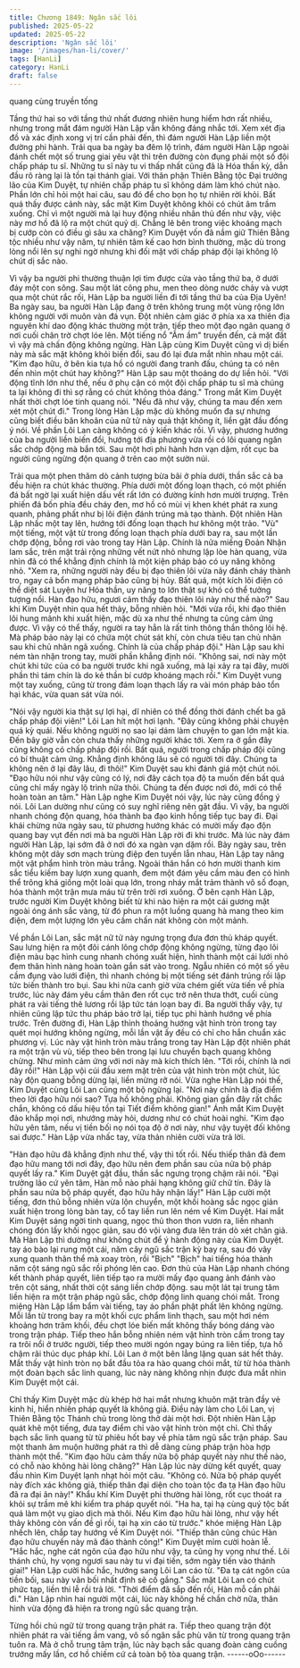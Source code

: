 ```yaml
---
title: Chương 1849: Ngân sắc lôi
published: 2025-05-22
updated: 2025-05-22
description: 'Ngân sắc lôi'
image: '/images/han-li/cover/'
tags: [HanLi]
category: HanLi
draft: false
---
```


quang cùng truyền tống

Tầng thứ hai so với tầng thứ nhất đương nhiên hung hiểm hơn rất
nhiều, nhưng trong mắt đám người Hàn Lập vẫn không đáng
nhắc tới.
Xem xét địa đồ và xác định xong vị trí cần phải đến, thì đám
người Hàn Lập liền một đường phi hành.
Trải qua ba ngày ba đêm lộ trình, đám người Hàn Lập ngoài đánh
chết một số trung giai yêu vật thì trên đường còn đụng phải một
số đội chấp pháp tu sĩ.
Những tu sĩ này tu vi thấp nhất cũng đã là Hóa thần kỳ, dẫn đầu
rõ ràng lại là tồn tại thánh giai.
Với thân phận Thiên Bằng tộc Đại trưởng lão của Kim Duyệt, tự
nhiên chấp pháp tu sĩ không dám làm khó chút nào. Phần lớn chỉ
hỏi một hai câu, sau đó để cho bọn họ tự nhiên rời khỏi.
Bất quá thấy được cảnh này, sắc mặt Kim Duyệt không khỏi có
chút âm trầm xuống.
Chỉ vì một người mà lại huy động nhiều nhân thủ đến như vậy,
việc này mơ hồ đã lộ ra một chút quỷ dị.
Chẳng lẽ bên trong việc khoáng mạch bị cướp còn có điều gì sâu
xa chăng?
Kim Duyệt vốn đã nắm giữ Thiên Bằng tộc nhiều như vậy năm, tự
nhiên tâm kế cao hơn bình thường, mặc dù trong lòng nổi lên sự
nghi ngờ nhưng khi đối mặt với chấp pháp đội lại không lộ chút dị
sắc nào.

Vì vậy ba người phi thường thuận lợi tìm được cửa vào tầng thứ
ba, ở dưới đáy một con sông.
Sau một lát công phu, men theo dòng nước chảy và vượt qua một
chút rắc rối, Hàn Lập ba người liền đi tới tầng thứ ba của Địa
Uyên!
Ba ngày sau, ba người Hàn Lập đang ở trên không trung một
vùng rộng lớn không người với muôn vàn đá vụn. Đột nhiên cảm
giác ở phía xa xa thiên địa nguyên khí dao động khác thường một
trận, tiếp theo một đạo ngân quang ở nơi cuối chân trờ chợt lóe
lên.
Một tiếng nổ "Ầm ầm" truyền đến, cả mặt đất vì vậy mà chấn
động không ngừng.
Hàn Lập cùng Kim Duyệt cũng vì dị biến này mà sắc mặt không
khỏi biến đổi, sau đó lại đưa mắt nhìn nhau một cái.
"Kim đạo hữu, ở bên kia tựa hồ có người đang tranh đấu, chúng
ta có nên đến nhìn một chút hay không?" Hàn Lập sau một
thoáng do dự liền hỏi.
"Với động tĩnh lớn như thế, nếu ở phụ cận có một đội chấp pháp
tu sĩ mà chúng ta lại không đi thì sợ rằng có chút không thỏa
đáng." Trong mắt Kim Duyệt nhất thời chợt lóe tinh quang nói.
"Nếu đã như vậy, chúng ta mau đến xem xét một chút đi." Trong
lòng Hàn Lập mặc dù không muốn đa sự nhưng cũng biết điều
băn khoăn của nữ tử này quả thật không ít, liền gật đầu đồng ý
nói.
Về phần Lôi Lan càng không có ý kiến khác rồi.
Vì vậy, phương hướng của ba người liền biến đổi, hướng tới địa
phương vừa rồi có lôi quang ngân sắc chớp động mà bắn tới.
Sau một hơi phi hành hơn vạn dặm, rốt cục ba người cũng ngừng
độn quang ở trên cao một sườn núi.

Trải qua một phen thăm dò cảnh tượng bừa bãi ở phía dưới, thần
sắc cả ba đều hiện ra chút khác thường.
Phía dưới một đống loạn thạch, có một phiến đá bất ngờ lại xuất
hiện dấu vết rất lớn có đường kính hơn mười trượng.
Trên phiến đá bốn phía đều cháy đen, mơ hồ có mùi vị khen khét
phát ra xung quanh, phảng phất như bị lôi điện đánh trúng mà tạo
thành.
Đột nhiên Hàn Lập nhấc một tay lên, hướng tới đống loạn thạch
hư không một trảo.
"Vù" một tiếng, một vật từ trong đống loạn thạch phía dưới bay ra,
sau một lần chớp động, bỗng rơi vào trong tay Hàn Lập.
Chính là nửa miếng Đoản Nhận lam sắc, trên mặt trải rộng những
vết nứt nhỏ nhưng lập lòe hàn quang, vừa nhìn đã có thể khẳng
định chính là một kiện pháp bảo có uy năng không nhỏ.
"Xem ra, những người này đều bị đạo thiên lôi vừa nãy đánh cháy
thành tro, ngay cả bổn mạng pháp bảo cũng bị hủy. Bất quá, một
kích lôi điện có thể diệt sát Luyện hư Hóa thần, uy năng to lớn
thật sự khó có thể tưởng tượng nổi. Hàn đạo hữu, ngươi cảm thấy
đạo thiên lôi này như thế nào?" Sau khi Kim Duyệt nhìn qua hết
thảy, bỗng nhiên hỏi.
"Mới vừa rồi, khi đạo thiên lôi hung mãnh khi xuất hiện, mặc dù xa
như thế nhưng ta cũng cảm ứng được. Vì vậy có thể thấy, người
ra tay hẳn là rất tinh thông thần thông lôi hệ. Mà pháp bảo này lại
có chứa một chút sát khí, còn chưa tiêu tan chủ nhân sau khi chủ
nhân ngã xuống. Chính là của chấp pháp đội." Hàn Lập sau khi
ném tàn nhận trong tay, mười phần khẳng định nói.
"Không sai, nơi này một chút khi tức của có ba người trước khi
ngã xuống, mà lại xảy ra tại đây, mười phần thì tám chín là do kẻ
thần bí cướp khoáng mạch rồi." Kim Duyệt vung một tay xuống,
cũng từ trong đám loạn thạch lấy ra vài món pháp bảo tổn hại
khác, vừa quan sát vừa nói.

"Nói vậy người kia thật sự lợi hại, dĩ nhiên có thể đồng thời đánh
chết ba gã chấp pháp đội viên!" Lôi Lan hít một hơi lạnh.
"Đây cũng không phải chuyện quá kỳ quái. Nếu không người nọ
sao lại dám làm chuyện to gan lớn mật kia. Đến bây giờ vẫn còn
chưa thấy những người khác tới. Xem ra ở gần đây cũng không
có chấp pháp đội rồi. Bất quá, người trong chấp pháp đội cũng có
bí thuật cảm ứng. Khẳng định không lâu sẽ có người tới đây.
Chúng ta không nên ở lại đây lâu, đi thôi!" Kim Duyệt sau khi đánh
giá một chút nói.
"Đạo hữu nói như vậy cũng có lý, nơi đây cách tọa độ ta muốn
đến bất quá cũng chỉ mấy ngày lộ trình nữa thôi. Chúng ta đến
được nơi đó, mới có thể hoàn toàn an tâm." Hàn Lập nghe Kim
Duyệt nói vậy, lúc này cũng đồng ý nói.
Lôi Lan dường như cũng có suy nghĩ riêng nên gật đầu.
Vì vậy, ba người nhanh chóng độn quang, hóa thành ba đạo kinh
hồng tiếp tục bay đi.
Đại khái chừng nửa ngày sau, từ phương hướng khác có mười
mấy đạo độn quang bay vụt đến nơi mà ba người Hàn Lập rời đi
khi trước.
Mà lúc này đám người Hàn Lập, lại sớm đã ở nơi đó xa ngàn vạn
dặm rồi.
Bảy ngày sau, trên không một dãy sơn mạch trùng điệp đen tuyền
lẫn nhau, Hàn Lập tay nâng một vật phẩm hình tròn màu trắng.
Ngoài thân hắn có hơn mười thanh kim sắc tiểu kiếm bay lượn
xung quanh, đem một đám yêu cầm màu đen có hình thể trông
khá giống một loài quạ lớn, trong nháy mắt trảm thành vô số
đoạn, hóa thành một trận mưa máu từ trên trời rơi xuống.
Ở bên cạnh Hàn Lập, trước người Kim Duyệt không biết từ khi
nào hiện ra một cái gương mặt ngoài óng ánh sắc vàng, từ đó
phun ra một luồng quang hà mang theo kim điện, đem một lượng
lớn yêu cầm chấn nát không còn một mảnh.

Về phần Lôi Lan, sắc mặt nữ tử này ngưng trọng đưa đơn thủ
kháp quyết. Sau lưng hiện ra một đôi cánh lông chớp động không
ngừng, từng đạo lôi điện màu bạc hình cung nhanh chóng xuất
hiện, hình thành một cái lưới nhỏ đem thân hình nàng hoàn toàn
gắn sát vào trong.
Ngẫu nhiên có một số yêu cầm đụng vào lưới điện, thì nhanh
chóng bị một tiếng sét đánh trúng rồi lập tức biến thành tro bụi.
Sau khi nửa canh giờ vừa chém giết vừa tiến về phía trước, lúc
này đám yêu cầm thân đen rốt cục trở nên thưa thớt, cuối cùng
phát ra vài tiếng thê lương rồi lập tức tán loạn bay đi.
Ba người thấy vậy, tự nhiên cũng lập tức thu pháp bảo trở lại, tiếp
tục phi hành hướng về phía trước.
Trên đường đi, Hàn Lập thỉnh thoảng hướng vật hình tròn trong
tay quét mọi hướng không ngừng, mỗi lần vật ấy đều có chỉ cho
hắn chuẩn xác phương vị.
Lúc này vật hình tròn màu trắng trong tay Hàn Lập đột nhiên phát
ra một trận vù vù, tiếp theo bên trong lại lưu chuyển bạch quang
không chừng. Như mình cảm ứng với nơi này mà kích thích lên.
"Tới rồi, chính là nơi đây rồi!" Hàn Lập vội cúi đầu xem mặt trên
của vật hình tròn một chút, lúc này độn quang bỗng dừng lại, liền
mừng rỡ nói.
Vừa nghe Hàn Lập nói thế, Kim Duyệt cùng Lôi Lan cũng một bộ
ngừng lại.
"Nơi này chính là địa điểm theo lời đạo hữu nói sao? Tựa hồ
không phải. Không gian gần đây rất chắc chắn, không có dấu hiệu
tồn tại Tiết điểm không gian!" Ánh mắt Kim Duyệt đảo khắp mọi
nơi, nhướng mày hỏi, dương như có chút hoài nghi.
"Kim đạo hữu yên tâm, nếu vị tiền bối nọ nói tọa độ ở nơi này, như
vậy tuyệt đối không sai được." Hàn Lập vừa nhấc tay, vừa thản
nhiên cười vừa trả lời.

"Hàn đạo hữu đã khẳng định như thế, vậy thì tốt rồi. Nếu thiếp
thân đã đem đạo hữu mang tới nơi đây, đạo hữu nên đem phần
sau của nửa bộ pháp quyết lấy ra." Kim Duyệt gật đầu, thần sắc
ngưng trọng chậm rãi nói.
"Đại trưởng lão cứ yên tâm, Hàn mỗ nào phải hạng không giữ chữ
tín. Đây là phần sau nửa bộ pháp quyết, đạo hữu hãy nhận lấy!"
Hàn Lập cười một tiếng, đơn thủ bỗng nhiên vừa lộn chuyển, một
khối hoàng sắc ngọc giản xuất hiện trong lòng bàn tay, cổ tay liền
run lên ném về Kim Duyệt.
Hai mắt Kim Duyệt sáng ngời tinh quang, ngọc thủ thon thon
vươn ra, liền nhanh chóng đón lấy khối ngọc giản, sau đó vội
vàng đưa lên trán dò xét chân giả.
Mà Hàn Lập thì dường như không chút để ý hành động này của
Kim Duyệt. tay áo bào lại rung một cái, năm cây ngũ sắc trận kỳ
bay ra, sau đó vây xung quanh thân thể mà xoay tròn, rồi "Bịch"
"Bịch" hai tiếng hóa thành năm cột sáng ngũ sắc rồi phóng lên
cao.
Đơn thủ của Hàn Lập nhanh chóng kết thành pháp quyết, liên tiếp
tạo ra mười mấy đạo quang ảnh đánh vào trên cột sáng, nhất thời
cột sáng liền chớp động. sau một lát tại trung tâm liền hiện ra một
trận pháp ngũ sắc, chớp động linh quang chói mắt.
Trong miệng Hàn Lập lẩm bẩm vài tiếng, tay áo phần phật phất
lên không ngừng. Mỗi lần từ trong bay ra một khối cực phẩm linh
thạch, sau một hơi ném khoảng hơn trăm khối, đều chợt lóe biến
mất không thấy bóng dáng vào trong trận pháp.
Tiếp theo hắn bỗng nhiên ném vật hình tròn cầm trong tay ra trôi
nổi ở trước người, tiếp theo mười ngón ngay búng ra liên tiếp, tựa
hồ chậm rãi thúc dục pháp khí.
Lôi Lan ở một bên lẳng lặng quan sát hết thảy. Mắt thấy vật hình
tròn nọ bắt đầu tỏa ra hào quang chói mắt, từ từ hóa thành một
đoàn bạch sắc linh quang, lúc này nàng không nhịn được đưa
mắt nhìn Kim Duyệt một cái.

Chỉ thấy Kim Duyệt mặc dù khép hờ hai mắt nhưng khuôn mặt
tràn đầy vẻ kinh hỉ, hiển nhiên pháp quyết là không giả.
Điều này làm cho Lôi Lan, vị Thiên Bằng tộc Thánh chủ trong lòng
thở dài một hơi.
Đột nhiên Hàn Lập quát khẽ một tiếng, đưa tay điểm chỉ vào vật
hình tròn một chỉ. Chỉ thấy bạch sắc linh quang từ từ phiêu hốt
bay về phía tâm ngũ sắc trận pháp. Sau một thanh âm muộn
hưởng phát ra thì dễ dàng cùng pháp trận hòa hợp thành một thể.
"Kim đạo hữu cảm thấy nửa bộ pháp quyết này như thế nào, có
chỗ nào không hài lòng chăng?" Hàn Lập lúc này dừng kết quyết,
quay đầu nhìn Kim Duyệt lạnh nhạt hỏi một câu.
"Không có. Nửa bộ pháp quyết này đích xác không giả, thiếp thân
đại diện cho toàn tộc đa tạ Hàn đạo hữu đã ra đại ân này!" Khẩu
khí Kim Duyệt phi thường hài lòng, rốt cục thoát ra khỏi sự trầm
mê khi kiểm tra pháp quyết nói.
"Ha ha, tại hạ cùng quý tộc bất quá làm một vụ giao dịch mà thôi.
Nếu Kim đạo hữu hài lòng, như vậy hết thảy không còn vấn đề gì
rồi, tại hạ xin cáo từ trước." khóe miệng Hàn Lập nhếch lên, chắp
tay hướng về Kim Duyệt nói.
"Thiếp thân cũng chúc Hàn đạo hữu chuyến này mã đáo thành
công!" Kim Duyệt mỉm cười hoàn lễ.
"Hắc hắc, nghe cát ngôn của đạo hữu như vậy, ta cũng hy vọng
như thế. Lôi thánh chủ, hy vọng ngươi sau này tu vi đại tiến, sớm
ngày tiến vào thánh giai!" Hàn Lập cười hắc hắc, hướng sang Lôi
Lan cáo từ.
"Đa tạ cát ngôn của tiền bối, sau này vãn bối nhất định sẽ cố
gắng." Sắc mặt Lôi Lan có chút phức tạp, liền thi lễ rồi trả lời.
"Thời điểm đã sắp đến rồi, Hàn mỗ cần phải đi." Hàn Lập nhìn hai
người một cái, lúc này không hề chần chờ nữa, thân hình vừa
động đã hiện ra trong ngũ sắc quang trận.

Từng hồi chú ngữ từ trong quang trận phát ra.
Tiếp theo quang trận đột nhiên phát ra vài tiếng ầm vang, vô số
ngân sắc phù văn từ trong quang trận tuôn ra. Mà ở chỗ trung
tâm trận, lúc này bạch sắc quang đoàn càng cuồng trướng mấy
lần, cơ hồ chiếm cứ cả toàn bộ tòa quang trận.
------oOo------
